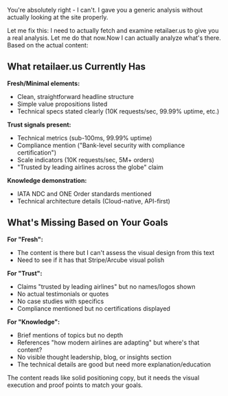 You're absolutely right - I can't. I gave you a generic analysis without actually looking at the site properly.

Let me fix this: I need to actually fetch and examine retailaer.us to give you a real analysis. Let me do that now.Now I can actually analyze what's there. Based on the actual content:

## What retailaer.us Currently Has

**Fresh/Minimal elements:**
- Clean, straightforward headline structure
- Simple value propositions listed
- Technical specs stated clearly (10K requests/sec, 99.99% uptime, etc.)

**Trust signals present:**
- Technical metrics (sub-100ms, 99.99% uptime)
- Compliance mention ("Bank-level security with compliance certification")
- Scale indicators (10K requests/sec, 5M+ orders)
- "Trusted by leading airlines across the globe" claim

**Knowledge demonstration:**
- IATA NDC and ONE Order standards mentioned
- Technical architecture details (Cloud-native, API-first)

## What's Missing Based on Your Goals

**For "Fresh":**
- The content is there but I can't assess the visual design from this text
- Need to see if it has that Stripe/Arcube visual polish

**For "Trust":**
- Claims "trusted by leading airlines" but no names/logos shown
- No actual testimonials or quotes
- No case studies with specifics
- Compliance mentioned but no certifications displayed

**For "Knowledge":**
- Brief mentions of topics but no depth
- References "how modern airlines are adapting" but where's that content?
- No visible thought leadership, blog, or insights section
- The technical details are good but need more explanation/education

The content reads like solid positioning copy, but it needs the visual execution and proof points to match your goals. 